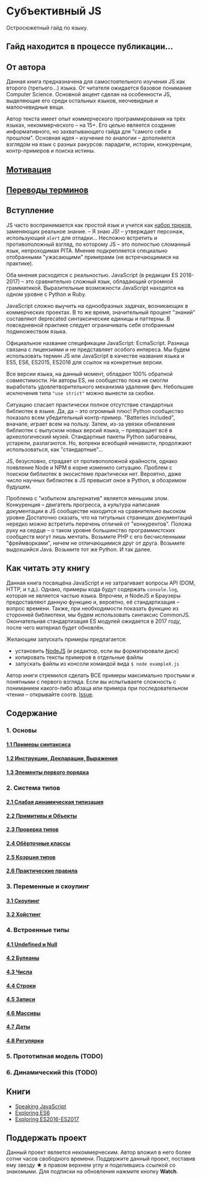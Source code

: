 # Субъективный JS

Остросюжетный гайд по языку.

## Гайд находится в процессе публикации...

## От автора

Данная книга предназначена для самостоятельного изучения JS как второго (третьего...) языка.
От читателя ожидается базовое понимание Computer Science. Основной акцент сделан на особенности JS,
выделяющие его среди остальных языков, неочевидные и малоочевидные вещи.

Автор текста имеет опыт коммерческого программирования на трёх языках, некоммерческого – на 15+.
Его целью является создание информативного, но захватывающего гайда для "самого себя в прошлом".
Основная идея – изучение по аналогии – дополняется взглядом на язык с разных ракурсов:
парадигм, истории, конкуренции, контр-примеров и поиска истины.

## [Мотивация](./content/0.1.motivation.md)

## [Переводы терминов](./content/0.2.translations.md)

## Вступление

JS часто воспринимается как простой язык и учится как [набор трюков](https://github.com/loverajoel/jstips),
заменяющих реальное знание. – Я знаю JS! – утверждает персонаж, использующий `alert` для отладки...
Несложно встретить и противоположный взгляд, по которому JS – это полностью
сломанный язык, непроходимая PITA. Мнение подкрепляется специально отобранными "ужасающими" примерами
(не встречающимися на практике).

Оба мнения расходятся с реальностью. JavaScript (в редакции ES 2016-2017) – это сравнительно
сложный язык, обладающий огромной грамматикой. Выразительные возможности JavaScript находятся на одном уровне с Python и Ruby.

JavaScript сложно выучить на однообразных задачах, возникающих в коммерческих проектах.
В то же время, значительный процент "знаний" составляют deprecated синтаксические единицы и паттерны.
В повседневной практике следует ограничивать себя отобранным подмножеством языка.

Официальное название спецификации JavaScript: EcmaScript. Разница связана с лицензиями и не представляет
особого интереса. Мы будем использовать термин JS или JavaScript в качестве названия языка и
ES5, ES6, ES2015, ES2016 для ссылок на конкретные версии.

Все версии языка, на данный момент, обладают 100% обратной совместимости.
Ни авторы ES, ни сообщество пока не смогли выработать удовлетворительного механизма удаления фич.
Небольшие исключения типа `"use strict"` можно вынести за скобки.

Ситуацию спасает практически полное отсутствие стандартных библиотек в языке. Да, да – это огромный плюс!
Python сообщество показало всем убедительный контр-пример. "Batteries included", вначале, играет всем на пользу.
Затем, из-за увязки обновления библиотек с выпуском новых версий языка, – превращает всё в археологический музей.
Стандартные пакеты Python забагованы, устарели, разлагаются. Но, вопреки всеобщей ненависти, продолжают использоваться, как "стандартные"...

JS, безусловно, страдает от противоположной крайности, однако появление Node и NPM в корне изменило ситуацию.
Проблем с поиском библиотек в экосистеме практически нет. Вероятно, даже число научных библиотек в JS превысит оное в Python,
в обозримом будущем.

Проблема с "избытком альтернатив" является меньшим злом. Конкуренция – двигатель прогресса, а
культура написания документации в JS сообществе находится на сравнительно высоком уровне
Достаточно сказать, что на титульных страницах документаций нередко можно встретить перечень отличий от "конкурентов".
Положа руку на сердце – о таком уровне большинство программистских сообществ могут лишь мечтать.
Возьмите PHP с его бесчисленными "фреймворками", ничем не отличающимися друг от друга.
Возьмите выдохшийся Java. Возьмите тот же Python. И так далее.

## Как читать эту книгу

Данная книга посвящёна JavaScript и не затрагивает вопросы API (DOM, HTTP, и т.д.). Однако, примеры кода
будут содержать `console.log`, которая не является частью языка. Впрочем, и NodeJS и Браузеры
предоставляют данную функцию и, вероятно, её стандартизация – вопрос времени.
Также, при необходимости показать функцию из сторонней библиотеки, мы будем использовать синтаксис CommonJS.
Окончательная стандартизация ES модулей ожидается в 2017 году, после чего материал будет обновлён.

Желающим запускать примеры предлагается:

* установить [NodeJS](https://nodejs.org/en/) (и редактор, если вы форматировали диск)
* копировать тексты примеров в отдельные файлы
* запускать файлы из консоли командой вида `$ node exampleX.js`

Автор книги стремился сделать ВСЕ примеры максимально простыми и понятными с первого взгляда.
Если вы испытываете сложность с пониманием какого-либо абзаца или примера при последовательном чтении –
открывайте соотв. [Issue](https://github.com/ivan-kleshnin/subjective-js/issues).

## Содержание

### 1. Основы

#### [1.1 Примеры синтаксиса](./content/1.1.syntax-examples.md)

#### [1.2 Инструкции, Декларации, Выражения](./content/1.2.statements-declarations-expressions.md)

#### [1.3 Элементы первого порядка](./content/1.3.first-class-elements.md)

### 2. Система типов

#### [2.1 Слабая динамическая типизация](./content/2.1.weak-typing.md)

#### [2.2 Примитивы и Объекты](./content/2.2.primitives-and-objects.md)

#### [2.3 Проверка типов](./content/2.3.type-checking.md)

#### [2.4 Обёрточные классы](./content/2.4.wrapper-classes.md)

#### [2.5 Коэрция типов](./content/2.4.type-coercion.md)

#### [2.6 Практические правила](./content/2.4.practical-rules.md)

### 3. Переменные и скоупинг

#### [3.1 Скоупинг](./content/3.1.scoping.md)

#### [3.2 Хойстинг](./content/3.2.hoisting.md)

### 4. Встроенные типы

#### [4.1 Undefined и Null](./content/4.1.undefined-and-null.md)

#### [4.2 Булеаны](./content/4.2.boolean.md)

#### [4.3 Числа](./content/4.3.number.md)

#### [4.4 Строки](./content/4.4.string.md)

#### [4.5 Записи](./content/4.5.object.md)

#### [4.6 Массивы](./content/4.6.array.md)

#### [4.7 Даты](./content/4.7.date.md)

#### [4.8 Регулярки](./content/4.8.regex.md)

### 5. Прототипная модель (TODO)

### 6. Динамический this (TODO)

## Книги

* [Speaking JavaScript](http://speakingjs.com/es5/index.html)
* [Exploring ES6](http://exploringjs.com/es6/index.html)
* [Exploring ES2016-ES2017](https://leanpub.com/exploring-es2016-es2017/read)

## Поддержать проект

Данный проект является некоммерческим. Автор вложил в него более сотни часов свободного времени.
Поддержите данный проект, поставив ему звезду &starf; в правом верхнем углу и поделившись ссылкой
со знакомыми. Для подписки на обновления нажмите кнопку **Watch**.
